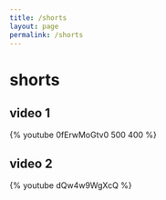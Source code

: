 ```yaml
---
title: /shorts
layout: page
permalink: /shorts
---
```


# shorts
## video 1
{% youtube 0fErwMoGtv0 500 400 %}

## video 2
{% youtube dQw4w9WgXcQ %}